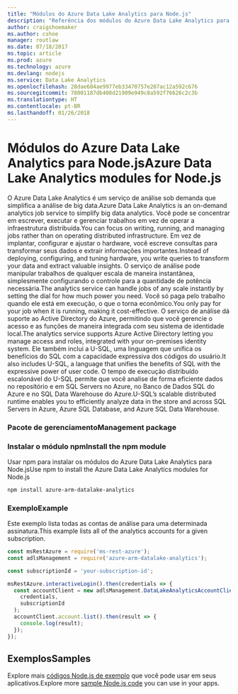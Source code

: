 ```yaml
---
title: "Módulos do Azure Data Lake Analytics para Node.js"
description: "Referência dos módulos do Azure Data Lake Analytics para Node.js"
author: craigshoemaker
ms.author: cshoe
manager: routlaw
ms.date: 07/18/2017
ms.topic: article
ms.prod: azure
ms.technology: azure
ms.devlang: nodejs
ms.service: Data Lake Analytics
ms.openlocfilehash: 28dae604ae9977eb33470757e207ac12a592c676
ms.sourcegitcommit: 78001187db408d21909e949c8a592f76626c2c3b
ms.translationtype: HT
ms.contentlocale: pt-BR
ms.lasthandoff: 01/26/2018
---
```

# <a name="azure-data-lake-analytics-modules-for-nodejs"></a><span data-ttu-id="1428b-103">Módulos do Azure Data Lake Analytics para Node.js</span><span class="sxs-lookup"><span data-stu-id="1428b-103">Azure Data Lake Analytics modules for Node.js</span></span>

<span data-ttu-id="1428b-104">O Azure Data Lake Analytics é um serviço de análise sob demanda que simplifica a análise de big data.</span><span class="sxs-lookup"><span data-stu-id="1428b-104">Azure Data Lake Analytics is an on-demand analytics job service to simplify big data analytics.</span></span> <span data-ttu-id="1428b-105">Você pode se concentrar em escrever, executar e gerenciar trabalhos em vez de operar a infraestrutura distribuída.</span><span class="sxs-lookup"><span data-stu-id="1428b-105">You can focus on writing, running, and managing jobs rather than on operating distributed infrastructure.</span></span> <span data-ttu-id="1428b-106">Em vez de implantar, configurar e ajustar o hardware, você escreve consultas para transformar seus dados e extrair informações importantes.</span><span class="sxs-lookup"><span data-stu-id="1428b-106">Instead of deploying, configuring, and tuning hardware, you write queries to transform your data and extract valuable insights.</span></span> <span data-ttu-id="1428b-107">O serviço de análise pode manipular trabalhos de qualquer escala de maneira instantânea, simplesmente configurando o controle para a quantidade de potência necessária.</span><span class="sxs-lookup"><span data-stu-id="1428b-107">The analytics service can handle jobs of any scale instantly by setting the dial for how much power you need.</span></span> <span data-ttu-id="1428b-108">Você só paga pelo trabalho quando ele está em execução, o que o torna econômico.</span><span class="sxs-lookup"><span data-stu-id="1428b-108">You only pay for your job when it is running, making it cost-effective.</span></span> <span data-ttu-id="1428b-109">O serviço de análise dá suporte ao Active Directory do Azure, permitindo que você gerencie o acesso e as funções de maneira integrada com seu sistema de identidade local.</span><span class="sxs-lookup"><span data-stu-id="1428b-109">The analytics service supports Azure Active Directory letting you manage access and roles, integrated with your on-premises identity system.</span></span> <span data-ttu-id="1428b-110">Ele também inclui a U-SQL, uma linguagem que unifica os benefícios do SQL com a capacidade expressiva dos códigos do usuário.</span><span class="sxs-lookup"><span data-stu-id="1428b-110">It also includes U-SQL, a language that unifies the benefits of SQL with the expressive power of user code.</span></span> <span data-ttu-id="1428b-111">O tempo de execução distribuído escalonável do U-SQL permite que você analise de forma eficiente dados no repositório e em SQL Servers no Azure, no Banco de Dados SQL do Azure e no SQL Data Warehouse do Azure.</span><span class="sxs-lookup"><span data-stu-id="1428b-111">U-SQL’s scalable distributed runtime enables you to efficiently analyze data in the store and across SQL Servers in Azure, Azure SQL Database, and Azure SQL Data Warehouse.</span></span>

### <a name="management-package"></a><span data-ttu-id="1428b-112">Pacote de gerenciamento</span><span class="sxs-lookup"><span data-stu-id="1428b-112">Management package</span></span>

### <a name="install-the-npm-module"></a><span data-ttu-id="1428b-113">Instalar o módulo npm</span><span class="sxs-lookup"><span data-stu-id="1428b-113">Install the npm module</span></span>

<span data-ttu-id="1428b-114">Usar npm para instalar os módulos do Azure Data Lake Analytics para Node.js</span><span class="sxs-lookup"><span data-stu-id="1428b-114">Use npm to install the Azure Data Lake Analytics modules for Node.js</span></span>

```bash
npm install azure-arm-datalake-analytics
```

### <a name="example"></a><span data-ttu-id="1428b-115">Exemplo</span><span class="sxs-lookup"><span data-stu-id="1428b-115">Example</span></span>

<span data-ttu-id="1428b-116">Este exemplo lista todas as contas de análise para uma determinada assinatura.</span><span class="sxs-lookup"><span data-stu-id="1428b-116">This example lists all of the analytics accounts for a given subscription.</span></span>

```javascript
const msRestAzure = require('ms-rest-azure');
const adlsManagement = require('azure-arm-datalake-analytics');

const subscriptionId = 'your-subscription-id';

msRestAzure.interactiveLogin().then(credentials => {
  const accountClient = new adlsManagement.DataLakeAnalyticsAccountClient(
    credentials,
    subscriptionId
  );
  accountClient.account.list().then(result => {
    console.log(result);
  });
});
```

## <a name="samples"></a><span data-ttu-id="1428b-117">Exemplos</span><span class="sxs-lookup"><span data-stu-id="1428b-117">Samples</span></span>

<span data-ttu-id="1428b-118">Explore mais [códigos Node.js de exemplo](https://azure.microsoft.com/resources/samples/?platform=nodejs) que você pode usar em seus aplicativos.</span><span class="sxs-lookup"><span data-stu-id="1428b-118">Explore more [sample Node.js code](https://azure.microsoft.com/resources/samples/?platform=nodejs) you can use in your apps.</span></span>
